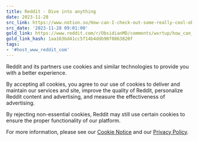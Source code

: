 ```yaml
---
title: Reddit - Dive into anything
date: 2023-11-28
src_link: https://www.notion.so/How-can-I-check-out-some-really-cool-obsidian-vaults-to-play-around-with-r-ObsidianMD-4b5607b41ace4f03adface34cbd409c0
src_date: '2023-11-28 09:01:00'
gold_link: https://www.reddit.com/r/ObsidianMD/comments/wxrtup/how_can_i_check_out_some_really_cool_obsidian/?rdt=0
gold_link_hash: 1aa163bd41cc5f14b4ddb98f0863820f
tags:
- '#host_www_reddit_com'
---
```




 Reddit and its partners use cookies and similar technologies to provide you with a better experience.
 



 By accepting all cookies, you agree to our use of cookies to deliver and maintain our services and site, improve the quality of Reddit, personalize Reddit content and advertising, and measure the effectiveness of advertising.
 



 By rejecting non-essential cookies, Reddit may still use certain cookies to ensure the proper functionality of our platform.
 



 For more information, please see our
 [Cookie Notice](https://reddit.com/en-us/policies/cookies)
 and our
 [Privacy Policy](https://reddit.com/en-us/policies/privacy-policy).